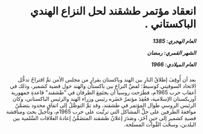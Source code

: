 <h1 dir="rtl">انعقاد مؤتمر طشقند لحل النزاع الهندي الباكستاني .</h1>

<h5 dir="rtl">العام الهجري:  1385

الشهر القمري: رمضان

العام الميلادي: 1966</h5>

<p dir="rtl">بعد أن أُوقِفَ إطلاقُ النارِ بين الهند وباكستان بقرارٍ من مجلس الأمن تمَّ اقتراحُ تدخُّل الاتحاد السوفيتي كوسيط؛ لفضِّ النزاعِ بين باكستان والهند حول قضية كشمير، وذلك في أعقاب حرب 1965م، فطَرَحت روسيا أن يجتَمِعَ الطرفان في "طشقند" قاعدةِ جمهورية أوزبكستان الإسلامية، فعُقِدَ مؤتمرٌ حَضَره رئيس وزراء الهند والرئيس الباكستاني، وكان الرئيس الروسي طوال المؤتمر في طشقند، وقد تمَّ التوصُّلُ إلى اتفاقٍ محدود يتضمَّنُ موافقةَ الطرفين على حلِّ المشاكل التي ترتَّبت على حرب 1965م، وتأجيلَ بحثِ ومناقشة قضيةِ كشمير إلى حينٍ آخَرَ، وصَدَرَ إعلانُ طشقند المتضَمِّنُ إعادةَ العلاقات السِّلمية بين البلدين، وسحْبَ القَّوات المسلحة.</p></br>
